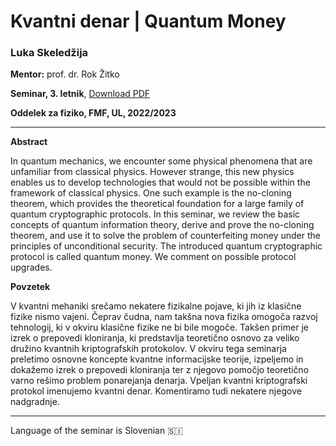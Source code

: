 # Kvantni denar | Quantum Money

### Luka Skeledžija
**Mentor:** prof. dr. Rok Žitko

**Seminar, 3. letnik**, [Download PDF](https://github.com/lukaske/diplomski-seminar/raw/main/kvantni-denar.pdf)

**Oddelek za fiziko, FMF, UL, 2022/2023**

---

**Abstract**

In quantum mechanics, we encounter some physical phenomena that are unfamiliar from classical physics. However strange, this new physics enables us to develop technologies that would not be possible within the framework of classical physics. One such example is the no-cloning theorem, which provides the theoretical foundation for a large family of quantum cryptographic protocols. In this seminar, we review the basic concepts of quantum information theory, derive and prove the no-cloning theorem, and use it to solve the problem of counterfeiting money under the principles of unconditional security. The introduced quantum cryptographic protocol is called quantum money. We comment on possible protocol upgrades.

**Povzetek**

V kvantni mehaniki srečamo nekatere fizikalne pojave, ki jih iz klasične fizike nismo vajeni. Čeprav čudna, nam takšna nova fizika omogoča razvoj tehnologij, ki v okviru klasične fizike ne bi bile mogoče. Takšen primer je izrek o prepovedi kloniranja, ki predstavlja teoretično osnovo za veliko družino kvantnih kriptografskih protokolov. V okviru tega seminarja preletimo osnovne koncepte kvantne informacijske teorije, izpeljemo in dokažemo izrek o prepovedi kloniranja ter z njegovo pomočjo teoretično varno rešimo problem ponarejanja denarja. Vpeljan kvantni kriptografski protokol imenujemo kvantni denar. Komentiramo tudi nekatere njegove nadgradnje.

---

Language of the seminar is Slovenian 🇸🇮
